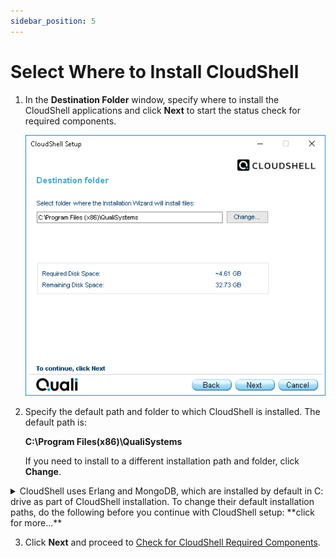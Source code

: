 ```yaml
---
sidebar_position: 5
---
```


# Select Where to Install CloudShell

1. In the **Destination Folder** window, specify where to install the CloudShell applications and click **Next** to start the status check for required components.
    
    ![](/Images/IG2/Select-an-installation-option_4.png)
    
2. Specify the default path and folder to which CloudShell is installed. The default path is:
    
    **C:\\Program Files(x86)\\QualiSystems**
    
    If you need to install to a different installation path and folder, click **Change**.
    
<details>
  <summary>CloudShell uses Erlang and MongoDB, which are installed by default in C: drive as part of CloudShell installation. To change their default installation paths, do the following before you continue with CloudShell setup: **click for more...** </summary>
  
  1. From the CloudShell installation package's **\\Data\\Prereq** folder, install Erlang and MongoDB as appropriate. For example, in **D:** drive.
  2. Create the following environment variables on the Quali Server machine:
     
     - ERLANG\_HOME: Path to the root folder of the new Erlang installation
     - ERLANG\_SERVICE\_MANAGER\_PATH: Path to the folder containing the **erlsrv.exe** file
     
     For example:
     
     ![](/Images/IG2/ErlangEnvironmentVariables_444x419.png)
</details>

        
    
3. Click **Next** and proceed to [Check for CloudShell Required Components](https://help.quali.com/Online%20Help/0.0/Portal/Content/IG/Complete%20Installation/chk-cs-reqd-cmpnts.htm).